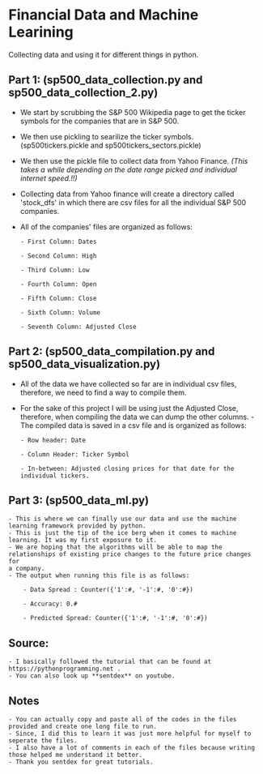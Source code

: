 # Financial Data and Machine Learining
Collecting data and using it for different things in python.

## Part 1: (sp500_data_collection.py and sp500_data_collection_2.py) ##
  - We start by scrubbing the S&P 500 Wikipedia page to get the ticker symbols for the companies that are in S&P 500.
  - We then use pickling to searilize the ticker symbols. (sp500tickers.pickle and sp500tickers_sectors.pickle)
  - We then use the pickle file to collect data from Yahoo Finance. *(This takes a while depending on the date range picked and individual 
  internet speed.!!)*
  - Collecting data from Yahoo finance will create a directory called 'stock_dfs' in which there are csv files for all 
  the individual S&P 500 companies.
  - All of the companies' files are organized as follows:
  
        - First Column: Dates
        
        - Second Column: High
        
        - Third Column: Low
        
        - Fourth Column: Open
        
        - Fifth Column: Close
        
        - Sixth Column: Volume
        
        - Seventh Column: Adjusted Close

## Part 2: (sp500_data_compilation.py and sp500_data_visualization.py) ##
  - All of the data we have collected so far are in individual csv files, therefore, we need to find a way to compile them.
  - For the sake of this project I will be using just the Adjusted Close, therefore, when compiling the data we can dump the other 
  columns.
  -The compiled data is saved in a csv file and is organized as follows:
  
        - Row header: Date
        
        - Column Header: Ticker Symbol
        
        - In-between: Adjusted closing prices for that date for the individual tickers.
       
## Part 3: (sp500_data_ml.py) ##
    - This is where we can finally use our data and use the machine learning framework provided by python.
    - This is just the tip of the ice berg when it comes to machine learning. It was my first exposure to it.
    - We are hoping that the algorithms will be able to map the relationships of existing price changes to the future price changes for
    a company.
    - The output when running this file is as follows:
    
        - Data Spread : Counter({'1':#, '-1':#, '0':#})
        
        - Accuracy: 0.#
        
        - Predicted Spread: Counter({'1':#, '-1':#, '0':#})
     
 ## Source: ##
    - I basically followed the tutorial that can be found at https://pythonprogramming.net .
    - You can also look up **sentdex** on youtube.
 
 ## Notes ##
    - You can actually copy and paste all of the codes in the files provided and create one long file to run.
    - Since, I did this to learn it was just more helpful for myself to seperate the files.
    - I also have a lot of comments in each of the files because writing those helped me understand it better.
    - Thank you sentdex for great tutorials.
